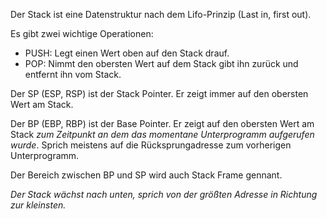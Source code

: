 
Der Stack ist eine Datenstruktur nach dem Lifo-Prinzip (Last in, first out).

Es gibt zwei wichtige Operationen:

- PUSH: Legt einen Wert oben auf den Stack drauf.
- POP: Nimmt den obersten Wert auf dem Stack gibt ihn zurück und entfernt ihn vom Stack.

Der SP (ESP, RSP) ist der Stack Pointer. Er zeigt immer auf den obersten Wert am Stack.

Der BP (EBP, RBP) ist der Base Pointer. Er zeigt auf den obersten Wert am Stack *zum Zeitpunkt an dem das momentane Unterprogramm aufgerufen wurde*.
Sprich meistens auf die Rücksprungadresse zum vorherigen Unterprogramm.  

Der Bereich zwischen BP und SP wird auch Stack Frame gennant.

*Der Stack wächst nach unten, sprich von der größten Adresse in Richtung zur kleinsten.*